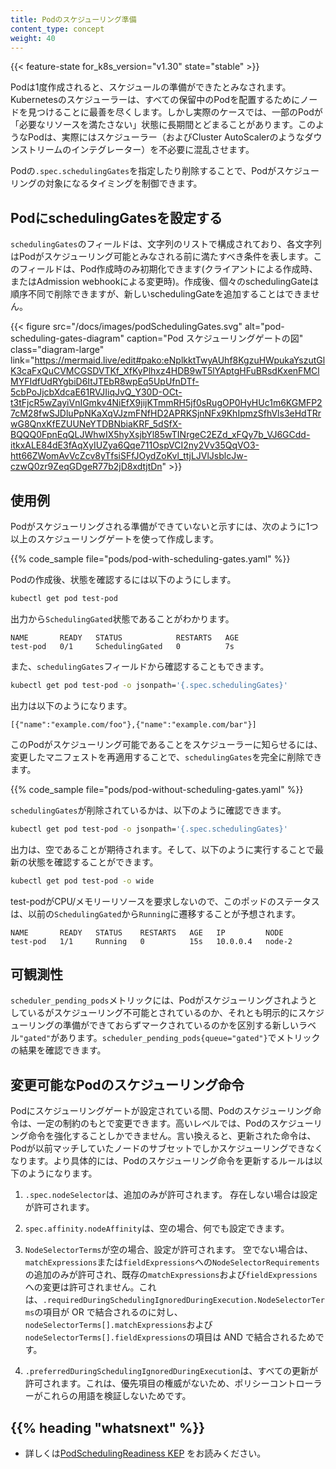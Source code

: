 ```yaml
---
title: Podのスケジューリング準備
content_type: concept
weight: 40
---
```


<!-- overview -->

{{< feature-state for_k8s_version="v1.30" state="stable" >}}

Podは1度作成されると、スケジュールの準備ができたとみなされます。Kubernetesのスケジューラーは、すべての保留中のPodを配置するためにノードを見つけることに最善を尽くします。しかし実際のケースでは、一部のPodが「必要なリソースを満たさない」状態に長期間とどまることがあります。このようなPodは、実際にはスケジューラー（およびCluster AutoScalerのようなダウンストリームのインテグレーター）を不必要に混乱させます。

Podの`.spec.schedulingGates`を指定したり削除することで、Podがスケジューリングの対象になるタイミングを制御できます。

<!-- body -->

## PodにschedulingGatesを設定する

`schedulingGates`のフィールドは、文字列のリストで構成されており、各文字列はPodがスケジューリング可能とみなされる前に満たすべき条件を表します。このフィールドは、Pod作成時のみ初期化できます(クライアントによる作成時、またはAdmission webhookによる変更時)。作成後、個々のschedulingGateは順序不同で削除できますが、新しいschedulingGateを追加することはできません。

{{< figure src="/docs/images/podSchedulingGates.svg" alt="pod-scheduling-gates-diagram" caption="Pod スケジューリングゲートの図" class="diagram-large" link="https://mermaid.live/edit#pako:eNplkktTwyAUhf8KgzuHWpukaYszutGlK3caFxQuCVMCGSDVTKf_XfKyPlhxz4HDB9wT5lYAptgHFuBRsdKxenFMClMYFIdfUdRYgbiD6ItJTEbR8wpEq5UpUfnDTf-5cbPoJjcbXdcaE61RVJIiqJvQ_Y30D-OCt-t3tFjcR5wZayiVnIGmkv4NiEfX9jijKTmmRH5jf0sRugOP0HyHUc1m6KGMFP27cM28fwSJDluPpNKaXqVJzmFNfHD2APRKSjnNFx9KhIpmzSfhVls3eHdTRrwG8QnxKfEZUUNeYTDBNbiaKRF_5dSfX-BQQQ0FpnEqQLJWhwIX5hyXsjbYl85wTINrgeC2EZd_xFQy7b_VJ6GCdd-itkxALE84dE3fAqXyIUZya6Qqe711OspVCI2ny2Vv35QqVO3-htt66ZWomAvVcZcv8yTfsiSFfJOydZoKvl_ttjLJVlJsblcJw-czwQ0zr9ZeqGDgeR77b2jD8xdtjtDn" >}}

## 使用例

Podがスケジューリングされる準備ができていないと示すには、次のように1つ以上のスケジューリングゲートを使って作成します。

{{% code_sample file="pods/pod-with-scheduling-gates.yaml" %}}

Podの作成後、状態を確認するには以下のようにします。

```bash
kubectl get pod test-pod
```

出力から`SchedulingGated`状態であることがわかります。

```none
NAME       READY   STATUS            RESTARTS   AGE
test-pod   0/1     SchedulingGated   0          7s
```

また、`schedulingGates`フィールドから確認することもできます。

```bash
kubectl get pod test-pod -o jsonpath='{.spec.schedulingGates}'
```

出力は以下のようになります。

```none
[{"name":"example.com/foo"},{"name":"example.com/bar"}]
```

このPodがスケジューリング可能であることをスケジューラーに知らせるには、変更したマニフェストを再適用することで、`schedulingGates`を完全に削除できます。

{{% code_sample file="pods/pod-without-scheduling-gates.yaml" %}}

`schedulingGates`が削除されているかは、以下のように確認できます。

```bash
kubectl get pod test-pod -o jsonpath='{.spec.schedulingGates}'
```

出力は、空であることが期待されます。そして、以下のように実行することで最新の状態を確認することができます。

```bash
kubectl get pod test-pod -o wide
```

test-podがCPU/メモリーリソースを要求しないので、このポッドのステータスは、以前の`SchedulingGated`から`Running`に遷移することが予想されます。

```none
NAME       READY   STATUS    RESTARTS   AGE   IP         NODE
test-pod   1/1     Running   0          15s   10.0.0.4   node-2
```

## 可観測性

`scheduler_pending_pods`メトリックには、Podがスケジューリングされようとしているがスケジューリング不可能とされているのか、それとも明示的にスケジューリングの準備ができておらずマークされているのかを区別する新しいラベル`"gated"`があります。`scheduler_pending_pods{queue="gated"}`でメトリックの結果を確認できます。

## 変更可能なPodのスケジューリング命令

Podにスケジューリングゲートが設定されている間、Podのスケジューリング命令は、一定の制約のもとで変更できます。高いレベルでは、Podのスケジューリング命令を強化することしかできません。言い換えると、更新された命令は、Podが以前マッチしていたノードのサブセットでしかスケジューリングできなくなります。より具体的には、Podのスケジューリング命令を更新するルールは以下のようになります。

1. `.spec.nodeSelector`は、追加のみが許可されます。 存在しない場合は設定が許可されます。

2. `spec.affinity.nodeAffinity`は、空の場合、何でも設定できます。

3. `NodeSelectorTerms`が空の場合、設定が許可されます。 空でない場合は、`matchExpressions`または`fieldExpressions`への`NodeSelectorRequirements`の追加のみが許可され、既存の`matchExpressions`および`fieldExpressions`への変更は許可されません。これは、`.requiredDuringSchedulingIgnoredDuringExecution.NodeSelectorTerms`の項目が OR で結合されるのに対し、`nodeSelectorTerms[].matchExpressions`および`nodeSelectorTerms[].fieldExpressions`の項目は AND で結合されるためです。

4. `.preferredDuringSchedulingIgnoredDuringExecution`は、すべての更新が許可されます。これは、優先項目の権威がないため、ポリシーコントローラーがこれらの用語を検証しないためです。


## {{% heading "whatsnext" %}}

* 詳しくは[PodSchedulingReadiness KEP](https://github.com/kubernetes/enhancements/blob/master/keps/sig-scheduling/3521-pod-scheduling-readiness) をお読みください。
